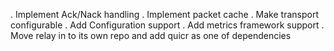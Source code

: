 . Implement Ack/Nack handling
. Implement packet cache
. Make transport configurable 
. Add Configuration support
. Add metrics framework support
. Move relay in to its own repo and add quicr as one of 
  dependencies
  